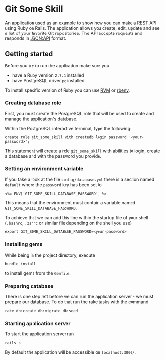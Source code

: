 # Git Some Skill

An application used as an example to show how you can make a REST API using Ruby on Rails.
The application allows you create, edit, update and see a list of your favorite
Git repositories. The API accepts requests and responds in [JSON:API](https://jsonapi.org/format/) format.

## Getting started

Before you try to run the application make sure you
* have a Ruby version `2.7.1` installed
* have PostgreSQL driver `pg` installed

To install specific version of Ruby you can use [RVM](https://rvm.io/) or [rbenv](https://github.com/rbenv/rbenv).
### Creating database role
First, you must create the PostgreSQL role that will be used to create and
manage the application's database.

Within the PostgreSQL interactive terminal, type the following:
```
create role git_some_skill with createdb login password '<your-password>';
```
This statement will create a role `git_some_skill` with abilities to login, create a
database and with the password you provide.

### Setting an environment variable

If you take a look at the file `config/database.yml` there is a section named `default` where the `password`
key has been set to
```
<%= ENV['GIT_SOME_SKILL_DATABASE_PASSWORD'] %>
```

This means that the environment must contain a variable named `GIT_SOME_SKILL_DATABASE_PASSWORD`.

To achieve that we can add this line within the startup file of your shell (`.bashrc`, `.zshrc` or similar file depending on the shell you use):
```
export GIT_SOME_SKILL_DATABASE_PASSWORD=<your-password>
```
### Installing gems

While being in the project directory, execute
```
bundle install
```
to install gems from the `Gemfile`.

### Preparing database

There is one step left before we can run the application server - we must prepare our database.
To do that run the rake tasks with the command
```
rake db:create db:migrate db:seed
```

### Starting application server

To start the application server run
```
rails s
```

By default the application will be accessible on `localhost:3000/`.
